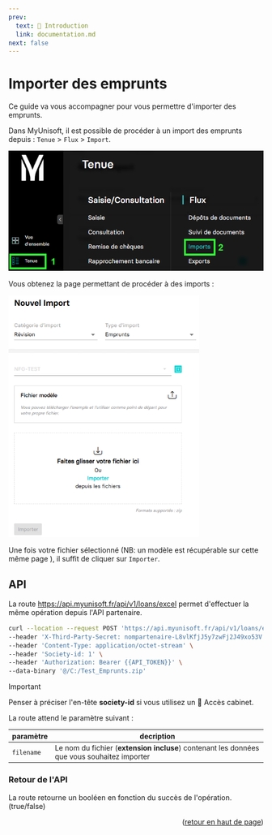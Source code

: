 ```yaml
---
prev:
  text: 🐤 Introduction
  link: documentation.md
next: false
---
```


<span id="readme-top"></span>

# Importer des emprunts

Ce guide va vous accompagner pour vous permettre d'importer des emprunts.

Dans MyUnisoft, il est possible de procéder à un import des emprunts depuis : `Tenue` > `Flux` > `Import`.

![](../../../images/tenue_flux_imports_menu.png)

Vous obtenez la page permettant de procéder à des imports :

![](../../../images/imports_emprunts.png)

Une fois votre fichier sélectionné (NB: un modèle est récupérable sur cette même page ), il suffit de cliquer sur `Importer`.

## API

La route https://api.myunisoft.fr/api/v1/loans/excel permet d'effectuer la même opération depuis l'API partenaire.

```bash
curl --location --request POST 'https://api.myunisoft.fr/api/v1/loans/excel?filename=import_emprunts.zip' \
--header 'X-Third-Party-Secret: nompartenaire-L8vlKfjJ5y7zwFj2J49xo53V' \
--header 'Content-Type: application/octet-stream' \
--header 'Society-id: 1' \
--header 'Authorization: Bearer {{API_TOKEN}}' \
--data-binary '@/C:/Test_Emprunts.zip'
```

> [!IMPORTANT]
> Penser à préciser l'en-tête **society-id** si vous utilisez un 🔹 Accès cabinet.

La route attend le paramètre suivant :

| paramètre | decription |
| --- | --- |
| `filename` | Le nom du fichier (**extension incluse**) contenant les données que vous souhaitez importer |

### Retour de l'API

La route retourne un booléen en fonction du succès de l'opération. (true/false)

<p align="right">(<a href="#readme-top">retour en haut de page</a>)</p>
